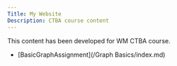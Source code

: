 ```yaml
---
Title: My Website
Description: CTBA course content
---
```


This content has been developed for WM CTBA course.
-  [BasicGraphAssignment](/Graph Basics/index.md)
